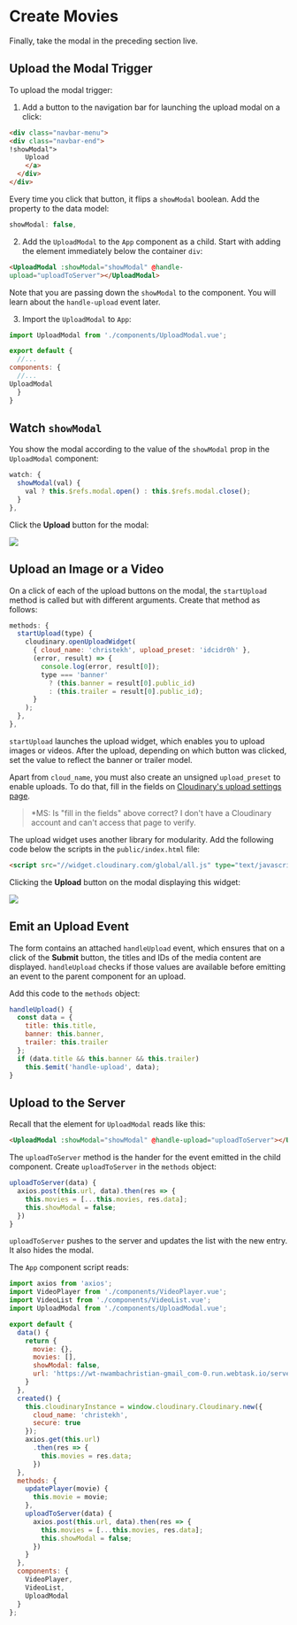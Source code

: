 # Create Movies

Finally, take the modal in the preceding section live.


## Upload the Modal Trigger

To upload the modal trigger:

1. Add a button to the navigation bar for launching the upload modal on a click:

  ```html
  <div class="navbar-menu">
  <div class="navbar-end">
  !showModal">
      Upload
      </a>
    </div>
  </div>
  ```
Every time you click that button, it flips a `showModal` boolean. Add the property to the data model:

  ```js
  showModal: false,
  ```

2. Add the `UploadModal` to the `App` component as a child. Start with adding the element immediately below the container `div`:

  ```html
  <UploadModal :showModal="showModal" @handle-       
  upload="uploadToServer"></UploadModal>
  ```

  Note that you are passing down the `showModal` to the component. You will learn about the `handle-upload` event later.

3.  Import the `UploadModal` to `App`:

  ```js
  import UploadModal from './components/UploadModal.vue';

  export default {
    //...
  components: {
    //...
  UploadModal
    }
  }
  ```

## Watch `showModal`

You show the modal according to the value of the `showModal` prop in the `UploadModal` component:

```js
watch: {
  showModal(val) {
    val ? this.$refs.modal.open() : this.$refs.modal.close();
  }
},
```

Click the **Upload** button for the modal:

![](https://d2mxuefqeaa7sj.cloudfront.net/s_C4E0BB4A3CA481FA22D9AA6239D953F2B1D94D00408DB28F7AB567E3C6C4DB1A_1521628075318_Screen+Shot+2018-03-21+at+11.27.25+AM.png)

## Upload an Image or a Video

On a click of each of the upload buttons on the modal, the `startUpload` method is called but with different arguments. Create that method as follows:

```js
methods: {
  startUpload(type) {
    cloudinary.openUploadWidget(
      { cloud_name: 'christekh', upload_preset: 'idcidr0h' },
      (error, result) => {
        console.log(error, result[0]);
        type === 'banner'
          ? (this.banner = result[0].public_id)
          : (this.trailer = result[0].public_id);
      }
    );
  },
},
```

`startUpload` launches the upload widget, which enables you to upload images or videos. After the upload, depending on which button was clicked, set the value to reflect the banner or trailer model.

Apart from `cloud_name`, you must also create an unsigned `upload_preset` to enable uploads. To do that, fill in the fields on [Cloudinary's upload settings page](https://cloudinary.com/console/settings/upload).

> *MS: Is "fill in the fields" above correct? I don't have a Cloudinary account and can't access that page to verify.

The upload widget uses another library for modularity. Add the following code below the scripts in the `public/index.html` file:

```html
<script src="//widget.cloudinary.com/global/all.js" type="text/javascript"></script>  
```

Clicking the **Upload** button on the modal displaying this widget:

![](https://d2mxuefqeaa7sj.cloudfront.net/s_C4E0BB4A3CA481FA22D9AA6239D953F2B1D94D00408DB28F7AB567E3C6C4DB1A_1521628982263_Screen+Shot+2018-03-21+at+11.42.14+AM.png)

## Emit an Upload Event

The form contains an attached `handleUpload` event, which ensures that on a click of the **Submit** button, the titles and IDs of the media content are displayed. `handleUpload` checks if those values are available before emitting an event to the parent component for an upload.

Add this code to the `methods` object:

```js
handleUpload() {
  const data = {
    title: this.title,
    banner: this.banner,
    trailer: this.trailer
  };
  if (data.title && this.banner && this.trailer)
    this.$emit('handle-upload', data);
}
```

## Upload to the Server

Recall that the element for `UploadModal` reads like this:

```html
<UploadModal :showModal="showModal" @handle-upload="uploadToServer"></UploadModal>
```

The `uploadToServer` method is the hander for the event emitted in the child component. Create `uploadToServer` in the `methods` object:

```js
uploadToServer(data) {
  axios.post(this.url, data).then(res => {
    this.movies = [...this.movies, res.data];
    this.showModal = false;
  })
}
```

`uploadToServer` pushes to the server and updates the list with the new entry. It also hides the modal.

The `App` component script reads:

```js
import axios from 'axios';
import VideoPlayer from './components/VideoPlayer.vue';
import VideoList from './components/VideoList.vue';
import UploadModal from './components/UploadModal.vue';

export default {
  data() {
    return {
      movie: {},
      movies: [],
      showModal: false,
      url: 'https://wt-nwambachristian-gmail_com-0.run.webtask.io/server/movies'
    }
  },
  created() {
    this.cloudinaryInstance = window.cloudinary.Cloudinary.new({
      cloud_name: 'christekh',
      secure: true
    });
    axios.get(this.url)
      .then(res => {
        this.movies = res.data;
      })
  },
  methods: {
    updatePlayer(movie) {
      this.movie = movie;
    },
    uploadToServer(data) {
      axios.post(this.url, data).then(res => {
        this.movies = [...this.movies, res.data];
        this.showModal = false;
      })
    }
  },
  components: {
    VideoPlayer,
    VideoList,
    UploadModal
  }
};
```
